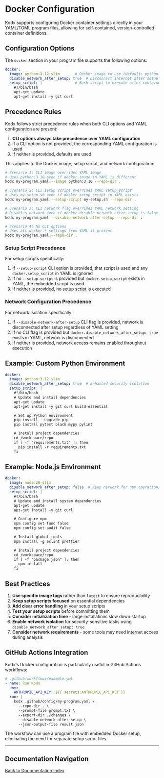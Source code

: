 # Docker Configuration

Kodx supports configuring Docker container settings directly in your YAML/TOML program files, allowing for self-contained, version-controlled container definitions.

## Configuration Options

The `docker` section in your program file supports the following options:

```yaml
docker:
  image: python:3.12-slim       # Docker image to use (default: python:3.11)
  disable_network_after_setup: true  # Disconnect internet after setup (default: false)
  setup_script: |               # Bash script to execute after container creation
    #!/bin/bash
    apt-get update
    apt-get install -y git curl
```

## Precedence Rules

Kodx follows strict precedence rules when both CLI options and YAML configuration are present:

1. **CLI options always take precedence over YAML configuration**
2. If a CLI option is not provided, the corresponding YAML configuration is used
3. If neither is provided, defaults are used

This applies to the Docker image, setup script, and network configuration:

```bash
# Scenario 1: CLI image overrides YAML image
# Uses python:3.10 even if docker.image in YAML is different
kodx my-program.yaml --image python:3.10 --repo-dir .

# Scenario 2: CLI setup script overrides YAML setup_script
# Uses my-setup.sh even if docker.setup_script in YAML exists
kodx my-program.yaml --setup-script my-setup.sh --repo-dir .

# Scenario 3: CLI network flag overrides YAML network setting
# Disables network even if docker.disable_network_after_setup is false in YAML
kodx my-program.yaml --disable-network-after-setup --repo-dir .

# Scenario 4: No CLI options
# Uses all docker.* settings from YAML if present
kodx my-program.yaml --repo-dir .
```

### Setup Script Precedence

For setup scripts specifically:

1. If `--setup-script` CLI option is provided, that script is used and any `docker.setup_script` in YAML is ignored
2. If no `--setup-script` is provided but `docker.setup_script` exists in YAML, the embedded script is used
3. If neither is provided, no setup script is executed

### Network Configuration Precedence

For network isolation specifically:

1. If `--disable-network-after-setup` CLI flag is provided, network is disconnected after setup regardless of YAML setting
2. If no CLI flag is provided but `docker.disable_network_after_setup: true` exists in YAML, network is disconnected
3. If neither is provided, network access remains enabled throughout execution

## Example: Custom Python Environment

```yaml
docker:
  image: python:3.12-slim
  disable_network_after_setup: true  # Enhanced security isolation
  setup_script: |
    #!/bin/bash
    # Update and install dependencies
    apt-get update
    apt-get install -y git curl build-essential

    # Set up Python environment
    pip install --upgrade pip
    pip install pytest black mypy pylint

    # Install project dependencies
    cd /workspace/repo
    if [ -f "requirements.txt" ]; then
      pip install -r requirements.txt
    fi
```

## Example: Node.js Environment

```yaml
docker:
  image: node:20-slim
  disable_network_after_setup: false  # Keep network for npm operations
  setup_script: |
    #!/bin/bash
    # Update and install system dependencies
    apt-get update
    apt-get install -y git curl

    # Configure npm
    npm config set fund false
    npm config set audit false

    # Install global tools
    npm install -g eslint prettier

    # Install project dependencies
    cd /workspace/repo
    if [ -f "package.json" ]; then
      npm install
    fi
```

## Best Practices

1. **Use specific image tags** rather than `latest` to ensure reproducibility
2. **Keep setup scripts focused** on essential dependencies
3. **Add clear error handling** in your setup scripts
4. **Test your setup scripts** before committing them
5. **Consider initialization time** - large installations slow down startup
6. **Enable network isolation** for security-sensitive tasks using `disable_network_after_setup: true`
7. **Consider network requirements** - some tools may need internet access during analysis

## GitHub Actions Integration

Kodx's Docker configuration is particularly useful in GitHub Actions workflows:

```yaml
# .github/workflows/example.yml
- name: Run Kodx
  env:
    ANTHROPIC_API_KEY: ${{ secrets.ANTHROPIC_API_KEY }}
  run: |
    kodx .github/config/my-program.yaml \
      --repo-dir . \
      --prompt-file prompt.txt \
      --export-dir ./changes \
      --disable-network-after-setup \
      --json-output-file result.json
```

The workflow can use a program file with embedded Docker setup, eliminating the need for separate setup script files.

---

## Documentation Navigation

[Back to Documentation Index](index.md)
